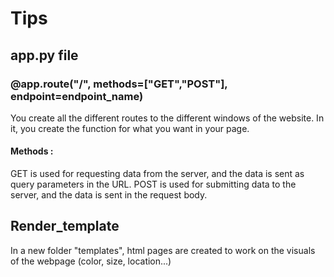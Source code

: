 # Tips

## app.py file

### @app.route("/", methods=["GET","POST"], endpoint=endpoint_name)

You create all the different routes to the different windows of the website.
In it, you create the function for what you want in your page.

#### Methods :

GET is used for requesting data from the server, and the data is sent as query parameters in the URL. POST is used for submitting data to the server, and the data is sent in the request body.

## Render_template

In a new folder "templates", html pages are created to work on the visuals of the webpage (color, size, location...)
